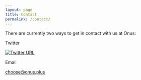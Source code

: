 ```yaml
---
layout: page
title: Contact
permalink: /contact/
---
```


There are currently two ways to get in contact with us at Onus:

Twitter

[![Twitter URL](https://img.shields.io/twitter/url/https/twitter.com/onus_plus.svg?style=social&label=Follow%20%40onus_plus)](https://twitter.com/onus_plus)

Email

<choose@onus.plus>
